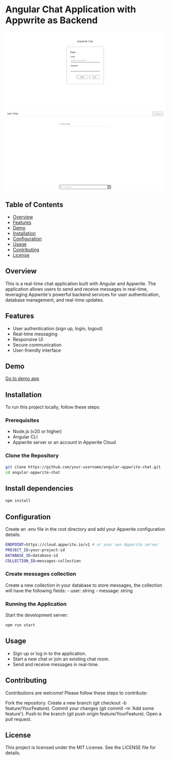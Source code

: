 # Angular Chat Application with Appwrite as Backend

<img src="chat-1.png" alt="drawing" width="500"/>
<img src="chat-2.png" alt="drawing" width="500"/>

## Table of Contents
- [Overview](#overview)
- [Features](#features)
- [Demo](#demo)
- [Installation](#installation)
- [Configuration](#configuration)
- [Usage](#usage)
- [Contributing](#contributing)
- [License](#license)

## Overview
This is a real-time chat application built with Angular and Appwrite. The application allows users to send and receive messages in real-time, leveraging Appwrite's powerful backend services for user authentication, database management, and real-time updates.

## Features
- User authentication (sign up, login, logout)
- Real-time messaging
- Responsive UI
- Secure communication
- User-friendly interface

## Demo
[Go to demo app](https://ng-appwrite-chat.vercel.app)

## Installation
To run this project locally, follow these steps:

### Prerequisites
- Node.js (v20 or higher)
- Angular CLI
- Appwrite server or an account in Appwrite Cloud

### Clone the Repository
```sh
git clone https://github.com/your-username/angular-appwrite-chat.git
cd angular-appwrite-chat
```

## Install dependencies
``` sh 
npm install
```

## Configuration
Create an .env file in the root directory and add your Appwrite configuration details:
``` sh
ENDPOINT=https://cloud.appwrite.io/v1 # or your own Appwrite server
PROJECT_ID=your-project-id
DATABASE_ID=database-id
COLLECTION_ID=messages-collection
```

### Create messages collection
Create a new collection in your database to store messages, the collection will have the following fields:
    - user: string
    - message: string

### Running the Application
Start the development server:
``` sh
npm run start
```

## Usage
- Sign up or log in to the application.
- Start a new chat or join an existing chat room.
- Send and receive messages in real-time.

## Contributing
Contributions are welcome! Please follow these steps to contribute:

Fork the repository.
Create a new branch (git checkout -b feature/YourFeature).
Commit your changes (git commit -m 'Add some feature').
Push to the branch (git push origin feature/YourFeature).
Open a pull request.

## License
This project is licensed under the MIT License. See the LICENSE file for details.

